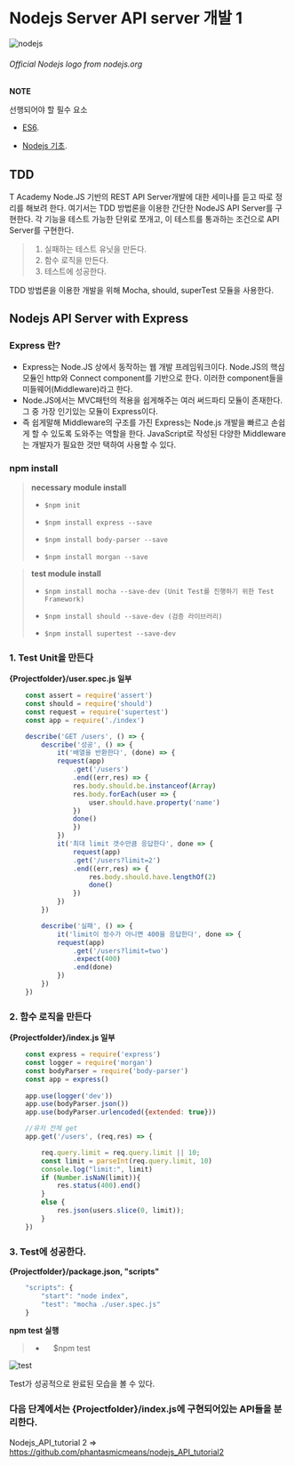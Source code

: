 Nodejs Server API server 개발 1
==================================

![nodejs](https://user-images.githubusercontent.com/20153890/39241370-a04076fa-48c1-11e8-950b-614b63faae03.png)

###### Official Nodejs logo from nodejs.org ######

**NOTE**

선행되어야 할 필수 요소 

* [ES6](https://www.tutorialspoint.com/es6/index.htm).

* [Nodejs 기초](https://www.w3schools.com/nodejs/default.asp).


## TDD ##
T Academy Node.JS 기반의 REST API Server개발에 대한 세미나를 듣고 따로 정리를 해보려 한다.
여기서는 TDD 방법론을 이용한 간단한 NodeJS API Server를 구현한다. 
각 기능을 테스트 가능한 단위로 쪼개고, 이 테스트를 통과하는 조건으로 API Server를 구현한다.

> 1. 실패하는 테스트 유닛을 만든다.
> 2. 함수 로직을 만든다.
> 3. 테스트에 성공한다.

TDD 방법론을 이용한 개발을 위해 Mocha, should, superTest 모듈을 사용한다.

Nodejs API Server with Express
------------------------------

### Express 란? ###
* Express는 Node.JS 상에서 동작하는 웹 개발 프레임워크이다. Node.JS의 핵심 모듈인 http와 Connect component를 기반으로 한다. 이러한 component들을 미들웨어(Middleware)라고 한다. 
* Node.JS에서는 MVC패턴의 적용을 쉽게해주는 여러 써드파티 모듈이 존재한다.그 중 가장 인기있는 모듈이 Express이다.
* 즉 쉽게말해 Middleware의 구조를 가진 Express는 Node.js 개발을 빠르고 손쉽게 할 수 있도록 도와주는 역할을 한다. JavaScript로 작성된 다양한 Middleware는 개발자가 필요한 것만 택하여 사용할 수 있다. 

### npm install ###

>
>**necessary module install** 
> -     $npm init
> -     $npm install express --save
> -     $npm install body-parser --save
> -     $npm install morgan --save

>**test module install** 
> -     $npm install mocha --save-dev (Unit Test를 진행하기 위한 Test Framework)
> -     $npm install should --save-dev (검증 라이브러리)
> -     $npm install supertest --save-dev

    
    
### 1. Test Unit을 만든다 ###


**{Projectfolder}/user.spec.js 일부**
    
```javascript
    const assert = require('assert')
    const should = require('should')
    const request = require('supertest')
    const app = require('./index')

    describe('GET /users', () => {
        describe('성공', () => {
            it('배열을 반환한다', (done) => {
            request(app)
                .get('/users')
                .end((err,res) => {
                res.body.should.be.instanceof(Array)
                res.body.forEach(user => {
                    user.should.have.property('name')
                })
                done()
                })
            })
            it('최대 limit 갯수만큼 응답한다', done => {
                request(app)
                .get('/users?limit=2')
                .end((err,res) => {
                    res.body.should.have.lengthOf(2)
                    done()
                })
            })
        })

        describe('실패', () => {
            it('limit이 정수가 아니면 400을 응답한다', done => {
            request(app)
                .get('/users?limit=two')
                .expect(400)
                .end(done)
            })
        })
    })
```




### 2. 함수 로직을 만든다 ###


**{Projectfolder}/index.js 일부**

```javascript
    const express = require('express')
    const logger = require('morgan')
    const bodyParser = require('body-parser')
    const app = express()
    
    app.use(logger('dev'))
    app.use(bodyParser.json())
    app.use(bodyParser.urlencoded({extended: true}))

    //유저 전체 get
    app.get('/users', (req,res) => {

        req.query.limit = req.query.limit || 10;
        const limit = parseInt(req.query.limit, 10)
        console.log("limit:", limit)
        if (Number.isNaN(limit)){
            res.status(400).end()
        }
        else {
            res.json(users.slice(0, limit));
        }
    })
```
   


### 3. Test에 성공한다. ###


**{Projectfolder}/package.json, "scripts"**   

```javascript
    "scripts": {
        "start": "node index",
        "test": "mocha ./user.spec.js"
    }
```

**npm test 실행**

> -     $npm test


![test](https://user-images.githubusercontent.com/20153890/39226762-562e2148-488f-11e8-91ea-09171897aa70.PNG)


Test가 성공적으로 완료된 모습을 볼 수 있다. 

### 다음 단계에서는 {Projectfolder}/index.js에 구현되어있는 API들을 분리한다. ###
Nodejs_API_tutorial 2 => https://github.com/phantasmicmeans/nodejs_API_tutorial2
